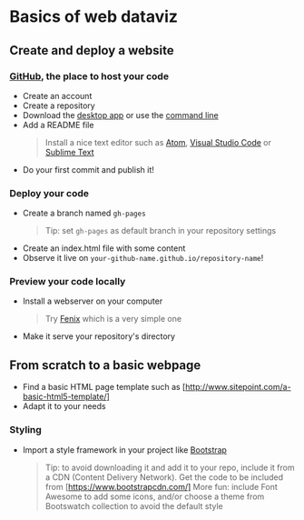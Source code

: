 # Basics of web dataviz

## Create and deploy a website

### [GitHub](https://github.com), the place to host your code 
- Create an account
- Create a repository
- Download the [desktop app](https://desktop.github.com) or use the [command line](http://git-scm.com)
- Add a README file
  > Install a nice text editor such as [Atom](https://atom.io),
  [Visual Studio Code](https://code.visualstudio.com/) or
  [Sublime Text](https://www.sublimetext.com/)
- Do your first commit and publish it!

### Deploy your code
- Create a branch named `gh-pages`
  > Tip: set `gh-pages` as default branch in your repository settings
- Create an index.html file with some content
- Observe it live on `your-github-name.github.io/repository-name`!

### Preview your code locally
- Install a webserver on your computer
  > Try [Fenix](http://fenixwebserver.com/) which is a very simple one
- Make it serve your repository's directory

## From scratch to a basic webpage
- Find a basic HTML page template such as [http://www.sitepoint.com/a-basic-html5-template/]
- Adapt it to your needs

### Styling
- Import a style framework in your project like [Bootstrap](http://getbootstrap.com/)
  > Tip: to avoid downloading it and add it to your repo,
  include it from a CDN (Content Delivery Network). Get the 
  code to be included from [https://www.bootstrapcdn.com/]
  > More fun: include Font Awesome to add some icons, and/or
  choose a theme from Bootswatch collection to avoid the
  default style